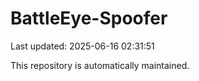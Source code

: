 # BattleEye-Spoofer

Last updated: 2025-06-16 02:31:51

This repository is automatically maintained.
